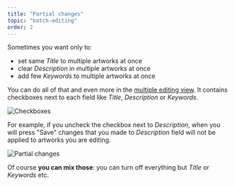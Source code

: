 ```yaml
---
title: "Partial changes"
topic: "batch-editing"
order: 2
---
```


Sometimes you want only to:

* set same _Title_ to multiple artworks at once
* clear _Description_ in multiple artworks at once
* add few _Keywords_ to multiple artworks at once

You can do all of that and even more in the <a href="{{site.url}}/tutorials/interface-multiple-view/">multiple editing view</a>. It contains checkboxes next to each field like _Title_, _Description_ or _Keywords_.

<p>
  <img alt="Checkboxes" src="{{site.url}}/images/tutorials/batch-editing/checkboxes.gif" class="small-12 large-12" />
</p>

For example, if you uncheck the checkbox next to _Description_, when you will press "Save" changes that you made to _Description_ field will not be applied to artworks you are editing.

<p>
  <img alt="Partial changes" src="{{site.url}}/images/tutorials/batch-editing/partial-changes.gif" class="small-12 large-12" />
</p>

Of course **you can mix those**: you can turn off everything but _Title_ or _Keywords_ etc.
